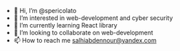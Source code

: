 - 👋 Hi, I’m @spericolato
- 👀 I’m interested in web-development and cyber security
- 🌱 I’m currently learning React library 
- 💞️ I’m looking to collaborate on web-development 
- 📫 How to reach me salhiabdennour@yandex.com

<!---
spericolato/spericolato is a ✨ special ✨ repository because its `README.md` (this file) appears on your GitHub profile.
You can click the Preview link to take a look at your changes.
--->
